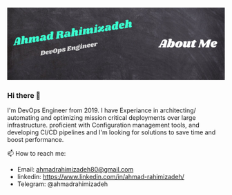  [![Header](https://raw.githubusercontent.com/Ahmad-Rahimizadeh/Ahmad-Rahimizadeh/main/Ahmad%20Rahimizadeh.png "Header")]()
### Hi there 👋
I'm DevOps Engineer from 2019. I have Experiance in architecting/ automating and optimizing mission critical deployments over large infrastructure. proficient with Configuration management tools, and developing CI/CD pipelines and I'm looking for solutions to save time and boost performance.

📫 How to reach me: 
- Email: ahmadrahimizadeh80@gmail.com
- linkedin: https://www.linkedin.com/in/ahmad-rahimizadeh/
- Telegram: @ahmadrahimizadeh
